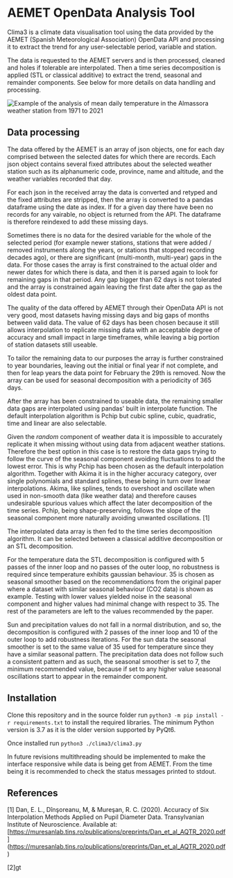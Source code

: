  # AEMET OpenData Analysis Tool

Clima3 is a climate data visualisation tool using the data provided by the AEMET
(Spanish Meteorological Association) OpenData API and processing it to extract the
trend for any user-selectable period, variable and station.

The data is requested to the AEMET servers and is then processed, cleaned and holes
if tolerable are interpolated. Then a time series decomposition is applied (STL or
classical additive) to extract the trend, seasonal and remainder components. See 
below for more details on data handling and processing.

![Example of the analysis of mean daily temperature in the Almassora weather
station from 1971 to 2021](https://i.imgur.com/S0vASpb.png)

 ## Data processing
The data offered by the AEMET is an array of json objects, one for each day 
comprised between the selected dates for which there are records. Each json object
contains several fixed attributes about the selected weather station such as its
alphanumeric code, province, name and altitude, and the weather variables recorded
that day.

For each json in the received array the data is converted and retyped and the fixed 
attributes are stripped, then the array is converted to a pandas dataframe using the
date as index. If for a given day there have been no records for any vairable, no
object is returned from the API. The dataframe is therefore reindexed to add these 
missing days.

Sometimes there is no data for the desired variable for the whole of the selected 
period (for example newer stations, stations that were added / removed instruments
along the years, or stations that stopped recording decades ago), or there are 
significant (multi-month, multi-year) gaps in the data. For those cases the array
is first constrained to the actual older and newer dates for which there is data,
and then it is parsed again to look for remaining gaps in that period. Any gap bigger
than 62 days is not tolerated and the array is constrained again leaving the first
date after the gap as the oldest data point.

The quality of the data offered by AEMET through their OpenData API is not very
good, most datasets having missing days and big gaps of months between valid
data. The value of 62 days has been chosen because it still allows interpolation
to replicate missing data with an acceptable degree of accuracy and small impact
in large timeframes, while leaving a big portion of station datasets still useable.

To tailor the remaining data to our purposes the array is further constrained to
year boundaries, leaving out the initial or final year if not complete, and then
for leap years the data point for February the 29th is removed. Now the array can
be used for seasonal decomposition with a periodicity of 365 days.

After the array has been constrained to useable data, the remaining smaller data gaps
are interpolated using pandas' built in interpolate function. The default
interpolation algorithm is Pchip but cubic spline, cubic, quadratic, time and linear
are also selectable.

Given the _random_ component of weather data it is impossible to accurately 
replicate it when missing without using data from adjacent weather stations. Therefore
the best option in this case is to restore the data gaps trying to follow the curve
of the seasonal component avoiding fluctuations to add the lowest error. This is why 
Pchip has been chosen as the default interpolation algorithm. Together with Akima it
is in the higher accuracy category, over single polynomials and standard splines, these
being in turn over linear interpolations. Akima, like splines, tends to overshoot and
oscillate when used in non-smooth data (like weather data) and therefore causes
undesirable spurious values which affect the later decomposition of the time series.
Pchip, being shape-preserving, follows the slope of the seasonal component more
naturally avoiding unwanted oscillations. [1]

The interpolated data array is then fed to the time series decomposition algorithm.
It can be selected between a classical additive decomposition or an STL decomposition.

For the temperature data the STL decomposition is configured with 5 passes of the 
inner loop and no passes of the outer loop, no robustness is required since temperature
exhibits gaussian behaviour. 35 is chosen as seasonal smoother based on the recommendations
from the original paper where a dataset with similar seasonal behaviour (CO2 data) is shown
as example. Testing with lower values yielded noise in the seasonal component and higher
values had minimal change with respect to 35. The rest of the parameters are left to the
values recommended by the paper.

Sun and precipitation values do not fall in a normal distribution, and so, the
decomposition is configured with 2 passes of the inner loop and 10 of the outer loop
to add robustness iterations. For the sun data the seasonal smoother is set to the same
value of 35 used for temperature since they have a similar seasonal pattern. The precipitation
data does not follow such a consistent pattern and as such, the seasonal smoother is set to 7,
the minimum recommended value, because if set to any higher value seasonal oscillations start
to appear in the remainder component.

 ## Installation
Clone this repository and in the source folder run ```python3 -m pip install -r requirements.txt```
to install the required libraries. The minimum Python version is 3.7 as it is the older version
supported by PyQt6.

Once installed run ```python3 ./clima3/clima3.py```

In future revisions multithreading should be implemented to make the interface responsive while
data is being get from AEMET. From the time being it is recommended to check the status 
messages printed to stdout.

 ## References
[1] Dan, E. L., Dînşoreanu, M, & Mureşan, R. C. (2020). Accuracy of Six Interpolation
Methods Applied on Pupil Diameter Data. Transylvanian Institute of Neuroscience.
Available at: [https://muresanlab.tins.ro/publications/preprints/Dan_et_al_AQTR_2020.pdf]
(https://muresanlab.tins.ro/publications/preprints/Dan_et_al_AQTR_2020.pdf)

[2]gt
